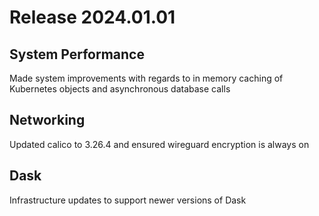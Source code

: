 # Release 2024.01.01

## System Performance

Made system improvements with regards to in memory caching of Kubernetes objects and asynchronous database calls

## Networking

Updated calico to 3.26.4 and ensured wireguard encryption is always on

## Dask

Infrastructure updates to support newer versions of Dask
